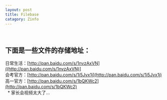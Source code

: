```yaml
---
layout: post
title: Filebase
catagory: Zinfo
---
```

 
## 下面是一些文件的存储地址：<br>

日常生活：[http://pan.baidu.com/s/1nvzAxVN]((http://pan.baidu.com/s/1nvzAxVN)]<br>
会考官方：[http://pan.baidu.com/s/1i5Jvx1j](http://pan.baidu.com/s/1i5Jvx1j) <br>
高一官方：[http://pan.baidu.com/s/1bQKWc2](http://pan.baidu.com/s/1bQKWc2)<br>
 
* 家长会视频太大了...
